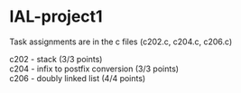 # IAL-project1

Task assignments are in the c files (c202.c, c204.c, c206.c)  

c202 - stack (3/3 points)  
c204 - infix to postfix conversion  (3/3 points)  
c206 - doubly linked list (4/4 points)  
